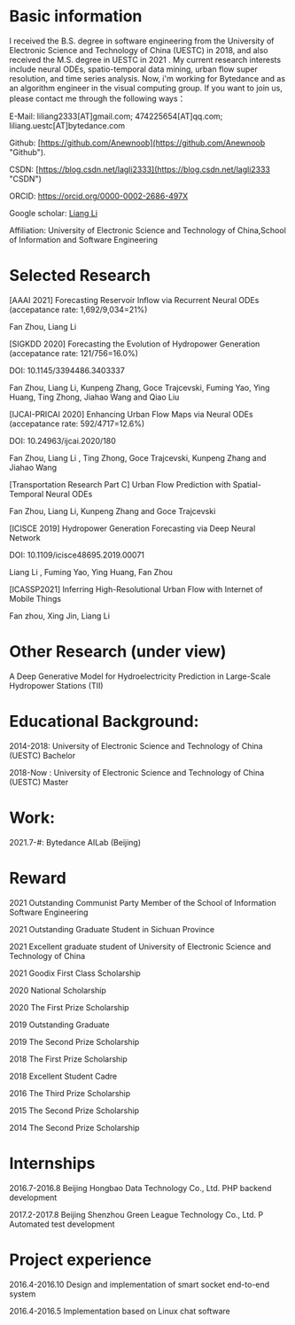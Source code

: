 # Basic information
I received the B.S. degree in software engineering from the University of Electronic Science and Technology of China (UESTC) in 2018, and also received the M.S. degree in UESTC in 2021 . My current research interests include neural ODEs, spatio-temporal data mining, urban flow super resolution, and time series analysis.
Now, i'm working for Bytedance and as an algorithm engineer in the visual computing group. If you want to join us, please contact me through the following ways：

E-Mail: liliang2333[AT]gmail.com;  474225654[AT]qq.com; liliang.uestc[AT]bytedance.com

Github: [https://github.com/Anewnoob](https://github.com/Anewnoob "Github").

CSDN: [https://blog.csdn.net/lagli2333](https://blog.csdn.net/lagli2333 "CSDN")

ORCID: https://orcid.org/0000-0002-2686-497X

Google scholar: [Liang Li](https://scholar.google.com/citations?user=IqB8YiUAAAAJ&hl=zh-CN&authuser=1)

Affiliation: University of Electronic Science and Technology of China,School of Information and Software Engineering

# Selected Research

[AAAI 2021] Forecasting Reservoir Inflow via Recurrent Neural ODEs (accepatance rate: 1,692/9,034=21%)

Fan Zhou, Liang Li

[SIGKDD 2020] Forecasting the Evolution of Hydropower Generation (accepatance rate: 121/756=16.0%)

DOI: 10.1145/3394486.3403337

Fan Zhou, Liang Li, Kunpeng Zhang, Goce Trajcevski, Fuming Yao, Ying Huang, Ting Zhong, Jiahao Wang and Qiao Liu


[IJCAI-PRICAI 2020] Enhancing Urban Flow Maps via Neural ODEs (accepatance rate: 592/4717=12.6%)

DOI: 10.24963/ijcai.2020/180

Fan Zhou, Liang Li , Ting Zhong, Goce Trajcevski, Kunpeng Zhang and Jiahao Wang


[Transportation Research Part C] Urban Flow Prediction with Spatial-Temporal Neural ODEs 

Fan Zhou, Liang Li, Kunpeng Zhang and Goce Trajcevski


[ICISCE 2019] Hydropower Generation Forecasting via Deep Neural Network

DOI: 10.1109/icisce48695.2019.00071

Liang Li , Fuming Yao, Ying Huang, Fan Zhou

[ICASSP2021] Inferring High-Resolutional Urban Flow with Internet of Mobile Things

Fan zhou, Xing Jin, Liang Li


# Other Research (under view)

A Deep Generative Model for Hydroelectricity Prediction in Large-Scale Hydropower Stations (TII)

# Educational Background:
2014-2018: University of Electronic Science and Technology of China (UESTC)  Bachelor

2018-Now : University of Electronic Science and Technology of China (UESTC)  Master

# Work:
2021.7-#: Bytedance AILab (Beijing)
        
# Reward
2021 Outstanding Communist Party Member of the School of Information Software Engineering

2021 Outstanding Graduate Student in Sichuan Province

2021 Excellent graduate student of University of Electronic Science and Technology of China

2021 Goodix First Class Scholarship

2020 National Scholarship

2020 The First Prize Scholarship

2019 Outstanding Graduate

2019 The Second Prize Scholarship

2018 The First Prize Scholarship

2018 Excellent Student Cadre

2016 The Third Prize Scholarship

2015 The Second Prize Scholarship

2014 The Second Prize Scholarship

# Internships
2016.7-2016.8 Beijing Hongbao Data Technology Co., Ltd. PHP backend development

2017.2-2017.8 Beijing Shenzhou Green League Technology Co., Ltd. P Automated test development

# Project experience
2016.4-2016.10 Design and implementation of smart socket end-to-end system

2016.4-2016.5 Implementation based on Linux chat software

